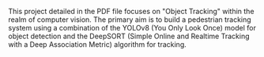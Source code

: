 This project detailed in the PDF file focuses on "Object Tracking" within the realm of computer vision. 
The primary aim is to build a pedestrian tracking system using a combination of the YOLOv8 (You Only Look Once) model for object detection and the DeepSORT (Simple Online and Realtime Tracking with a Deep Association Metric) algorithm for tracking.
